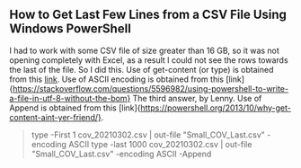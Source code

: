 ## How to Get Last Few Lines from a CSV File Using Windows PowerShell
I had to work with some CSV file of size greater than 16 GB, so it was not opening completely with Excel, as a result I could not see the rows towards the last of the file. So I did this.
Use of get-content (or type) is obtained from this [link](https://www.csvexplorer.com/blog/open-big-csv/).
Use of ASCII encoding is obtained from this [link]{https://stackoverflow.com/questions/5596982/using-powershell-to-write-a-file-in-utf-8-without-the-bom} The third answer, by Lenny.
Use of Append is obtained from this [link]{https://powershell.org/2013/10/why-get-content-aint-yer-friend/}.
>type -First 1 cov_20210302.csv | out-file "Small_COV_Last.csv" -encoding ASCII
>type -last 1000 cov_20210302.csv | out-file "Small_COV_Last.csv" -encoding ASCII -Append

